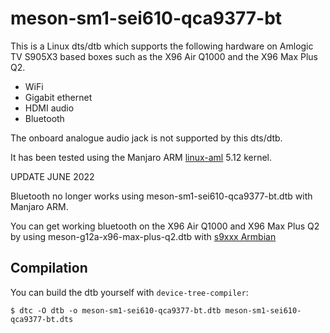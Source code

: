# meson-sm1-sei610-qca9377-bt

This is a Linux dts/dtb which supports the following hardware on Amlogic TV
S905X3 based boxes such as the X96 Air Q1000 and the X96 Max Plus Q2.

* WiFi
* Gigabit ethernet
* HDMI audio
* Bluetooth

The onboard analogue audio jack is not supported by this dts/dtb.

It has been tested using the Manjaro ARM [linux-aml](https://gitlab.manjaro.org/manjaro-arm/packages/core/linux-aml) 5.12 kernel.

UPDATE JUNE 2022

Bluetooth no longer works using meson-sm1-sei610-qca9377-bt.dtb with Manjaro ARM.

You can get working bluetooth on the X96 Air Q1000 and X96 Max Plus Q2 by using meson-g12a-x96-max-plus-q2.dtb with [s9xxx Armbian](https://github.com/ophub/amlogic-s9xxx-armbian)

## Compilation

You can build the dtb yourself with `device-tree-compiler`:

```
$ dtc -O dtb -o meson-sm1-sei610-qca9377-bt.dtb meson-sm1-sei610-qca9377-bt.dts
```
